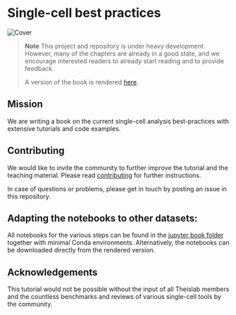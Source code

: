 # Single-cell best practices


![Cover](https://user-images.githubusercontent.com/21954664/217753288-080f727d-a5db-41d3-a439-ea5dbae1d1bc.png)

> **Note**
> This project and repository is under heavy development. However, many of the chapters are already in a good state, and we encourage interested readers to already start reading and to provide feedback.
>
> A version of the book is rendered [here](https://sc-best-practices.org).

## Mission

We are writing a book on the current single-cell analysis best-practices with extensive tutorials and code examples.

## Contributing

We would like to invite the community to further improve the tutorial and the teaching material.
Please read [contributing](https://github.com/theislab/single-cell-best-practices/blob/development/CONTRIBUTING.md) for further instructions.

In case of questions or problems, please get in touch by posting an issue in this repository.

## Adapting the notebooks to other datasets:

All notebooks for the various steps can be found in the [jupyter book folder](single-cell-best-practices/tree/master/jupyter-book) together with minimal Conda environments. Alternatively, the notebooks can be downloaded directly from the rendered version.

## Acknowledgements

This tutorial would not be possible without the input of all Theislab members and the countless benchmarks and reviews of various single-cell tools by the community.

